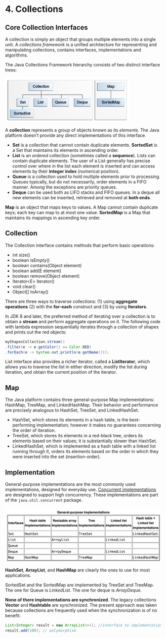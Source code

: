 # 4. Collections

## Core Collection Interfaces

A collection is simply an object that groups multiple elements into a single unit. A _collections framework_ is a unified architecture for representing and manipulating collections, contains interfaces, implementations and algorithms.

The Java Collections Framework hierarchy consists of two distinct interface trees:

![The core collection interfaces.](../.gitbook/assets/colls-coreinterfaces.gif)

A **collection** represents a group of objects known as its _elements_. The Java platform doesn't provide any direct implementations of this interface.

* **Set** is a collection that cannot contain duplicate elements. **SortedSet** is a Set that maintains its elements in ascending order.
* **List** is an _ordered_ collection \(sometimes called a **sequence**\). Lists can contain duplicate elements. The user of a List generally has precise control over where in the list each element is inserted and can access elements by their **integer index** \(numerical position\).
* **Queue** is a collection used to hold multiple elements prior to processing. Queues typically, but do not necessarily, order elements in a FIFO manner. Among the exceptions are priority queues.
* **Deque** can be used both as LIFO stacks and FIFO queues. In a deque all new elements can be inserted, retrieved and removed at **both ends**. 

**Map** is an object that maps keys to values. A Map cannot contain duplicate keys; each key can map to at most one value. **SortedMap** is a Map that maintains its mappings in ascending key order.

## Collection

The Collection interface contains methods that perform basic operations:

* int size\(\)
* boolean isEmpty\(\)
* boolean contains\(Object element\)
* boolean add\(E element\)
* boolean remove\(Object element\)
* Iterator&lt;E&gt; iterator\(\)
* void clear\(\)
* Object\[\] toArray\(\)

There are three ways to traverse collections: \(1\) using **aggregate operations** \(2\) with the **for-each** construct and \(3\) by using **Iterators**.

In JDK 8 and later, the preferred method of iterating over a collection is to obtain a **stream** and perform aggregate operations on it. The following code with lambda expression sequentially iterates through a collection of shapes and prints out the red objects:

```java
myShapesCollection.stream()
.filter(e -> e.getColor() == Color.RED)
.forEach(e -> System.out.println(e.getName()));
```

List interface also provides a richer iterator, called a **ListIterator**, which allows you to traverse the list in either direction, modify the list during iteration, and obtain the current position of the iterator.

## Map

The Java platform contains three general-purpose Map implementations: HashMap, TreeMap, and LinkedHashMap. Their behavior and performance are precisely analogous to HashSet, TreeSet, and LinkedHashSet.

* HashSet, which stores its elements in a hash table, is the best-performing implementation; however it makes no guarantees concerning the order of iteration.
* TreeSet, which stores its elements in a red-black tree, orders its elements based on their values; it is substantially slower than HashSet.
* LinkedHashSet, which is implemented as a hash table with a linked list running through it, orders its elements based on the order in which they were inserted into the set \(insertion-order\).

## Implementation

General-purpose implementations are the most commonly used implementations, designed for everyday use. [Concurrent implementations](concurrency.md#concurrent-collections) are designed to support high concurrency. These implementations are part of the `java.util.concurrent` package.

![](../.gitbook/assets/screen-shot-2018-05-29-at-16.37.48.png)

**HashSet**, **ArrayList**, and **HashMap** are clearly the ones to use for most applications.

SortedSet and the SortedMap are implemented by TreeSet and TreeMap. The one for Queue is _LinkedList_. The one for deque is _ArrayDeque_.

**None of there implementations are synchronized**. The legacy collections **Vector** and **Hashtable** are synchronized. The present approach was taken because collections are frequently used when the synchronization is of no benefit.

```java
List<Integer> result = new ArrayList<>(); //interface to implementation
result.add(100); // polymorphism
```



